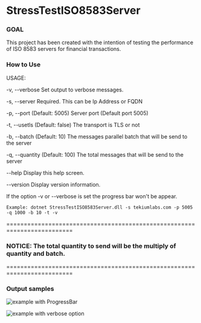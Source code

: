 # StressTestISO8583Server

### GOAL
This project has been created with the intention of testing the performance of ISO 8583 servers for financial transactions.

### How to Use

USAGE:

  -v, --verbose     Set output to verbose messages.

  -s, --server      Required. This can be Ip Address or FQDN

  -p, --port        (Default: 5005) Server port (Default port 5005)

  -t, --usetls      (Default: false) The transport is TLS or not

  -b, --batch       (Default: 10) The messages parallel batch that will be send to the
                    server

  -q, --quantity    (Default: 100) The total messages that will be send to the server

  --help            Display this help screen.

  --version         Display version information.

If the option -v or --verbose is set the progress bar won't be appear.


```shell
Example: dotnet StressTestISO8583Server.dll -s tekiumlabs.com -p 5005 -q 1000 -b 10 -t -v
```

=========================================================================
### NOTICE: The total quantity to send will be the multiply of quantity and batch.
=========================================================================

### Output samples

![example with ProgressBar](https://raw.githubusercontent.com/mchinchilla/StressTestISO8583Server/blob/master/Resources/prgbar.gif)

![example with verbose option](https://raw.githubusercontent.com/mchinchilla/StressTestISO8583Server/blob/master/Resources/no-prgbar.gif)



